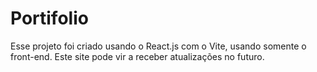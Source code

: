 # Portifolio

Esse projeto foi criado usando o React.js com o Vite, usando somente o front-end. Este site pode vir a receber atualizações no futuro. 
